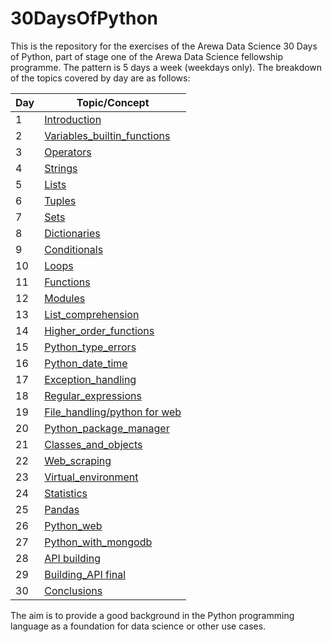 # 30DaysOfPython

This is the repository for the exercises of the Arewa Data Science 30 Days of Python, part of stage one of the Arewa Data Science fellowship programme.
The pattern is 5 days a week (weekdays only).
The breakdown of the topics covered by day are as follows:

|Day|Topic/Concept|
|---|-----|
|1| [Introduction](<https://github.com/lukmanaj/30DaysOfPython/blob/main/day_001_Introduction/helloworld.py>)|
|2| [Variables_builtin_functions](<https://github.com/lukmanaj/30DaysOfPython/blob/main/day_002_Variables_builtin_functions/variables.py>)|
|3| [Operators](<https://github.com/lukmanaj/30DaysOfPython/blob/main/day_003_Operators/operators_day_3_exercises.py>)|
|4| [Strings](<https://github.com/lukmanaj/30DaysOfPython/blob/main/day_004_Strings/strings_day_4_exercises.py>)|
|5| [Lists](<https://github.com/lukmanaj/30DaysOfPython/blob/main/day_005_Lists/lists_day_5_exercises.py>)|
|6| [Tuples](<https://github.com/lukmanaj/30DaysOfPython/blob/main/day_006_Tuples/tuples_day_6_exercises.py>)|
|7| [Sets](<https://github.com/lukmanaj/30DaysOfPython/blob/main/day_007_Sets/sets_day_7_exercises.py>)|
|8| [Dictionaries](<https://github.com/lukmanaj/30DaysOfPython/blob/main/day_008_Dictionaries/dictionaries_day_8_exercises.py>)|
|9| [Conditionals](https://github.com/lukmanaj/30DaysOfPython/blob/main/day_009_Conditionals/conditionals_day_9_exercises.py)|
|10| [Loops](https://github.com/lukmanaj/30DaysOfPython/blob/main/day_010_Loops/loops_day_10_exercises.py)|
|11| [Functions](https://github.com/lukmanaj/30DaysOfPython/blob/main/day_011_Functions/functions_day_11_exercises.py)|
|12| [Modules](https://github.com/lukmanaj/30DaysOfPython/blob/main/day_012_Modules/modules_day_12_exercises.py)|
|13| [List_comprehension](https://github.com/lukmanaj/30DaysOfPython/blob/main/day_013_List_comprehension/list_comprehensions_day_13_exercises.py)|
|14| [Higher_order_functions](https://github.com/lukmanaj/30DaysOfPython/blob/main/day_014_Higher_order_functions/higher_order_functions_day_14_exercises.py)|
|15| [Python_type_errors](https://github.com/lukmanaj/30DaysOfPython/blob/main/day_015_Python_type_errors/python_type_errors_day_15.py)|
|16| [Python_date_time](https://github.com/lukmanaj/30DaysOfPython/blob/main/day_016_Python_date_time/python_datetime_day_16_exercises.py)|
|17| [Exception_handling](https://github.com/lukmanaj/30DaysOfPython/blob/main/day_017_Exception_handling/day_17_exercises.py)|
|18| [Regular_expressions](https://github.com/lukmanaj/30DaysOfPython/blob/main/day_018_Regular_expressions/regular_expressions_day_18_exercises.py)|
|19| [File_handling/python for web](https://github.com/lukmanaj/30DaysOfPython/blob/main/day_019_File_handling/file_handling_day_19_exercises.py)|
|20| [Python_package_manager](https://github.com/lukmanaj/30DaysOfPython/blob/main/day_020_Python_package_manager/python_package_manager_day_20_exercises.py)|
|21| [Classes_and_objects](https://github.com/lukmanaj/30DaysOfPython/blob/main/day_021_Classes_and_objects/classes_and_objects_day_21_exercises.py)|
|22| [Web_scraping](https://github.com/lukmanaj/30DaysOfPython/blob/main/day_022_Web_scraping/web_scraping_day_22_exercises.py)|
|23| [Virtual_environment](https://github.com/lukmanaj/30DaysOfPython/blob/main/day_023_Virtual_environment/virtual_environment_day_23_exercise.py)|
|24| [Statistics](https://github.com/lukmanaj/30DaysOfPython/blob/main/day_024_Statistics/numpy_day_24_exercises.ipynb)|
|25| [Pandas](https://github.com/lukmanaj/30DaysOfPython/blob/main/day_025_Pandas/pandas_day_25_exercises.ipynb)|
|26| [Python_web](https://github.com/lukmanaj/30DaysOfPython/tree/main/flask_project)|
|27| [Python_with_mongodb](https://github.com/lukmanaj/30DaysOfPython/blob/main/day_027_Python_with_mongodb/day_027_python_with_mongodb.md)|
|28| [API building](https://github.com/lukmanaj/30DaysOfPython/blob/main/day_028_API%20building/day_028_api_building.md)|
|29| [Building_API final](https://github.com/lukmanaj/30DaysOfPython/blob/main/day_029_Building_API_final/day_029_building_api_final.md)|
|30| [Conclusions](https://github.com/lukmanaj/30DaysOfPython/blob/main/day_030_Conclusions/conclusions.md)|

The aim is to provide a good background in the Python programming language as a foundation for data science or other use cases.
